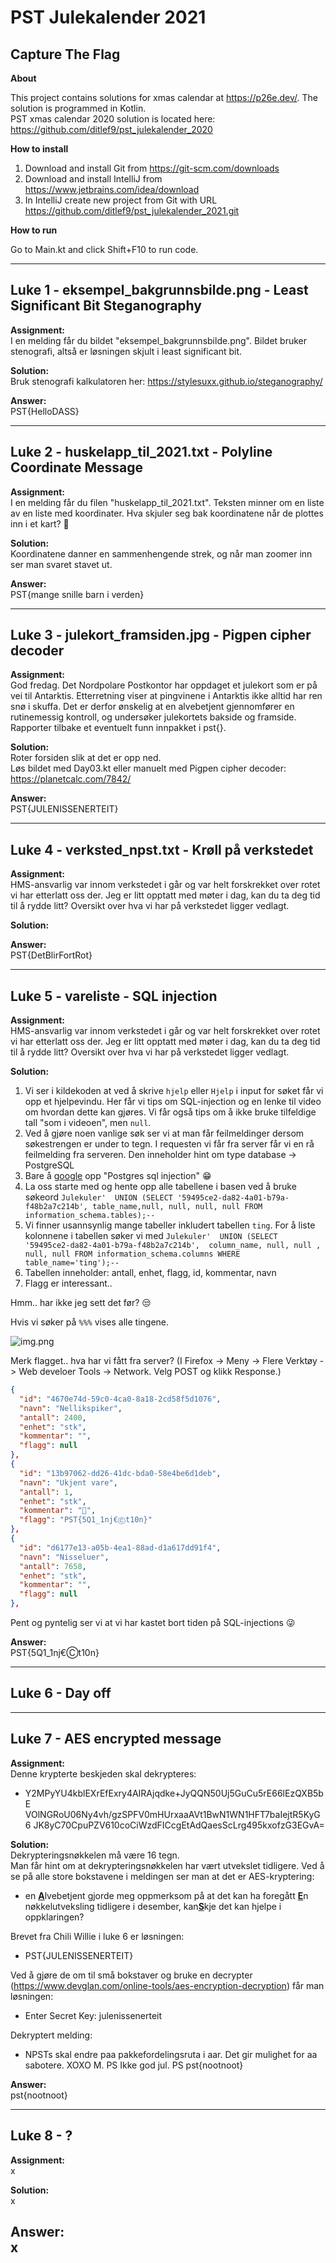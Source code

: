 # PST Julekalender 2021
## Capture The Flag

**About**

This project contains solutions for xmas calendar at https://p26e.dev/. 
The solution is programmed in Kotlin.<br />
PST xmas calendar 2020 solution is located here: https://github.com/ditlef9/pst_julekalender_2020

**How to install**
1. Download and install Git from https://git-scm.com/downloads
2. Download and install IntelliJ from https://www.jetbrains.com/idea/download
3. In IntelliJ create new project from Git with URL https://github.com/ditlef9/pst_julekalender_2021.git

**How to run**

Go to Main.kt and click Shift+F10 to run code.

---
## Luke 1 - eksempel_bakgrunnsbilde.png - Least Significant Bit Steganography

**Assignment:**<br />
I en melding får du bildet "eksempel_bakgrunnsbilde.png". 
Bildet bruker stenografi, altså er løsningen skjult i least significant bit.

**Solution:**<br />
Bruk stenografi kalkulatoren her: https://stylesuxx.github.io/steganography/

**Answer:**<br />
PST{HelloDASS}

---
## Luke 2 - huskelapp_til_2021.txt - Polyline Coordinate Message

**Assignment:**<br />
I en melding får du filen "huskelapp_til_2021.txt". 
Teksten minner om en liste av en liste med koordinater. 
Hva skjuler seg bak koordinatene når de plottes inn i et kart? 🤔

**Solution:**<br />
Koordinatene danner en sammenhengende strek, og når man zoomer inn ser man svaret stavet ut.

**Answer:**<br />
PST{mange snille barn i verden}


---
## Luke 3 - julekort_framsiden.jpg - Pigpen cipher decoder

**Assignment:**<br />
God fredag. Det Nordpolare Postkontor har oppdaget et julekort som er på vei til Antarktis. 
Etterretning viser at pingvinene i Antarktis ikke alltid har ren snø i skuffa. 
Det er derfor ønskelig at en alvebetjent gjennomfører en rutinemessig kontroll, 
og undersøker julekortets bakside og framside. Rapporter tilbake et eventuelt funn innpakket i pst{}.

**Solution:**<br />
Roter forsiden slik at det er opp ned.<br />
Løs bildet med Day03.kt eller manuelt med Pigpen cipher decoder: https://planetcalc.com/7842/

**Answer:**<br />
PST{JULENISSENERTEIT}

---
## Luke 4 - verksted_npst.txt - Krøll på verkstedet

**Assignment:**<br />
HMS-ansvarlig var innom verkstedet i går og var helt forskrekket over rotet vi har etterlatt oss der. Jeg er litt
opptatt med møter i dag, kan du ta deg tid til å rydde litt? Oversikt over hva vi har på verkstedet ligger vedlagt.

**Solution:**<br />


**Answer:**<br />
PST{DetBlirFortRot}

---
## Luke 5 - vareliste - SQL injection

**Assignment:**<br />
HMS-ansvarlig var innom verkstedet i går og var helt forskrekket over rotet vi har etterlatt oss der. Jeg er litt
opptatt med møter i dag, kan du ta deg tid til å rydde litt? Oversikt over hva vi har på verkstedet ligger vedlagt.

**Solution:**<br />

1. Vi ser i kildekoden at ved å skrive `hjelp` eller `Hjelp` i input for søket får vi opp et hjelpevindu. Her får vi tips om SQL-injection og en lenke til video om hvordan dette kan gjøres. Vi får også tips om å ikke bruke tilfeldige tall "som i videoen", men `null`.
2. Ved å gjøre noen vanlige søk ser vi at man får feilmeldinger dersom søkestrengen er under to tegn. I requesten vi får fra server får vi en rå feilmelding fra serveren. Den inneholder hint om type database -> PostgreSQL
3. Bare å [google](https://www.startpage.com/sp/search?query=sql+injection+postgres) opp "Postgres sql injection" 😁
4. La oss starte med og hente opp alle tabellene i basen ved å bruke søkeord `Julekuler'  UNION (SELECT '59495ce2-da82-4a01-b79a-f48b2a7c214b', table_name,null, null, null, null FROM information_schema.tables);--`
5. Vi finner usannsynlig mange tabeller inkludert tabellen `ting`. For å liste kolonnene i tabellen søker vi med `Julekuler'  UNION (SELECT '59495ce2-da82-4a01-b79a-f48b2a7c214b',  column_name, null, null , null, null FROM information_schema.columns WHERE table_name='ting');--`
6. Tabellen inneholder: antall, enhet, flagg, id, kommentar, navn
7. Flagg er interessant..

Hmm.. har ikke jeg sett det før? 😒

Hvis vi søker på `%%%` vises alle tingene. 

![img.png](src/main/kotlin/luke/day05/img.png)

Merk flagget.. hva har vi fått fra server? (I Firefox -> Meny -> Flere Verktøy -> Web develoer Tools -> Network. Velg POST og klikk Response.)

```json
{
  "id": "4670e74d-59c0-4ca0-8a18-2cd58f5d1076",
  "navn": "Nellikspiker",
  "antall": 2400,
  "enhet": "stk",
  "kommentar": "",
  "flagg": null
},
{
  "id": "13b97062-dd26-41dc-bda0-58e4be6d1deb",
  "navn": "Ukjent vare",
  "antall": 1,
  "enhet": "stk",
  "kommentar": "🚩",
  "flagg": "PST{5Q1_1nj€Ⓒt10n}"
},
{
  "id": "d6177e13-a05b-4ea1-88ad-d1a617dd91f4",
  "navn": "Nisseluer",
  "antall": 7658,
  "enhet": "stk",
  "kommentar": "",
  "flagg": null
},
```

Pent og pyntelig ser vi at vi har kastet bort tiden på SQL-injections 😜

**Answer:**<br />
PST{5Q1_1nj€Ⓒt10n}

---

## Luke 6 - Day off

---

## Luke 7 - AES encrypted message

**Assignment:**<br />
Denne krypterte beskjeden skal dekrypteres:<br />
* Y2MPyYU4kblEXrEfExry4AIRAjqdke+JyQQN50Uj5GuCu5rE66lEzQXB5bE VOlNGRoU06Ny4vh/gzSPFV0mHUrxaaAVt1BwN1WN1HFT7baIejtR5KyG6 JK8yC70CpuPZV610coCiWzdFICcgEtAdQaesScLrg495kxofzG3EGvA=

**Solution:**<br />
Dekrypteringsnøkkelen må være 16 tegn. <br />
Man får hint om at dekrypteringsnøkkelen har vært utvekslet tidligere.
Ved å se på alle store bokstavene i meldingen ser man at det er AES-kryptering:<br />
* en <b><u>A</u></b>lvebetjent gjorde meg oppmerksom på at det kan ha foregått <b><u>E</u></b>n nøkkelutveksling tidligere i desember, kan<b><u>S</u></b>kje det kan hjelpe i oppklaringen?

Brevet fra Chili Willie i luke 6 er løsningen:
* PST{JULENISSENERTEIT}

Ved å gjøre de om til små bokstaver og bruke en decrypter (https://www.devglan.com/online-tools/aes-encryption-decryption) får man løsningen:

* Enter Secret Key: julenissenerteit

Dekryptert melding:

* NPSTs skal endre paa pakkefordelingsruta i aar. Det gir mulighet for aa sabotere. XOXO M. PS Ikke god jul. PS pst{nootnoot}


**Answer:**<br />
pst{nootnoot}

---

## Luke 8 - ?

**Assignment:**<br />
x

**Solution:**<br />
x

**Answer:**<br />
x
---
